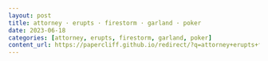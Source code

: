```yaml
---
layout: post
title: attorney · erupts · firestorm · garland · poker
date: 2023-06-18
categories: [attorney, erupts, firestorm, garland, poker]
content_url: https://papercliff.github.io/redirect/?q=attorney+erupts+firestorm+garland+poker&tbs=cdr:1,cd_min:6/17/2023,cd_max:6/19/2023
---
```


